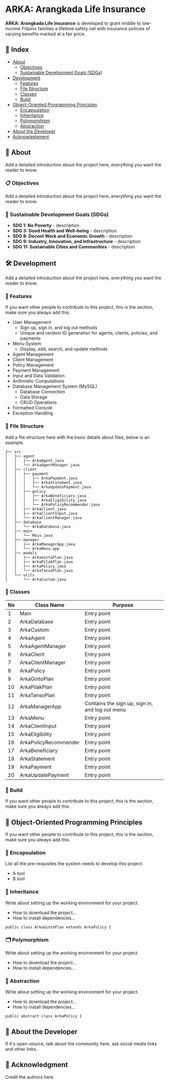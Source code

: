 # ARKA: Arangkada Life Insurance
<b>ARKA: Arangkada Life Insurance</b> is developed to grant middle to low-income Filipino families a lifetime safety net with insurance policies of varying benefits marked at a fair price.

## :ledger: Index

- [About](#beginner-about)
  - [Objectives](#clipboard-objectives)
  - [Sustainable Development Goals (SDGs)](#seedling-sustainable-development-goals-sdgs)
- [Development](#hammer_and_wrench-development)
  - [Features](#memo-features)
  - [File Structure](#file_folder-file-structure)
  - [Classes](#bookmark-classes)  
  - [Build](#hammer-build)  
- [Object-Oriented Programming Principles](#wrench-object-oriented-programming-principles)
  - [Encapsulation](#lock_with_ink_pen-encapsulation)
  - [Inheritance](#envelope_with_arrow-inheritance)
  - [Polymorphism](#card_index_dividers-polymorphism)
  - [Abstraction](#key-abstraction)  
- [About the Developer](#cherry_blossom-about-the-developer)
- [Acknowledgment](#star2-acknowledgment)

##  :beginner: About
Add a detailed introduction about the project here, everything you want the reader to know.

  ###  :clipboard: Objectives
  Add a detailed introduction about the project here, everything you want the reader to know.
  
  ### :seedling: Sustainable Development Goals (SDGs)
  - <b>SDG 1: No Poverty</b> - description
  - <b>SDG 3: Good Health and Well-being</b> - description
  - <b>SDG 8: Decent Work and Economic Growth</b> - description
  - <b>SDG 9: Industry, Innovation, and Infrastructure</b> - description
  - <b>SDG 11: Sustainable Cities and Communities</b> - description

##  :hammer_and_wrench: Development
Add a detailed introduction about the project here, everything you want the reader to know.

  ###  :memo: Features
  If you want other people to contribute to this project, this is the section, make sure you always add this.
  - User Management
    - Sign up, sign in, and log out methods
    - Unique and random ID generation for agents, clients, policies, and payments
  - Menu System
    - Display, add, search, and update methods
  - Agent Management
  - Client Management
  - Policy Management
  - Payment Management
  - Input and Data Validation
  - Arithmetic Computations
  - Database Management System (MySQL)
    - Database Connection
    - Data Storage
    - CRUD Operations
  - Formatted Console
  - Exception Handling
  
  ###  :file_folder: File Structure
  Add a file structure here with the basic details about files, below is an example.
  
  ```
  ├── src
  │   ├── agent
  │   │   ├── ArkaAgent.java
  │   │   └── ArkaAgentManager.java
  │   ├── client
  │   │   ├── payment
  │   │   │   ├── ArkaPayment.java
  │   │   │   ├── ArkaStatement.java
  │   │   │   └── ArkaUpdatePayment.java
  │   │   ├── policy
  │   │   │   ├── ArkaBeneficiary.java
  │   │   │   ├── ArkaEligibility.java
  │   │   │   └── ArkaPolicyRecommender.java
  │   │   ├── ArkaClient.java
  │   │   ├── ArkaClientInput.java
  │   │   └── ArkaClientManager.java
  │   ├── database
  │   │   └── ArkaDatabase.java
  │   ├── main
  │   │   └── Main.java
  │   ├── manager
  │   │   ├── ArkaManagerApp.java
  │   │   └── ArkaMenu.app
  │   ├── models
  │   │   ├── ArkaGintoPlan.java
  │   │   ├── ArkaPilakPlan.java
  │   │   ├── ArkaPolicy.java
  │   │   └── ArkaTansoPlan.java
  │   └── utils
  │       └── ArkaCustom.java
  ```
  ###  :bookmark: Classes
  
  | No | Class Name | Purpose 
  |----|------------|-------|
  | 1  | Main | Entry point
  | 2  | ArkaDatabase | Entry point
  | 3  | ArkaCustom | Entry point
  | 4  | ArkaAgent | Entry point
  | 5  | ArkaAgentManager | Entry point
  | 6  | ArkaClient | Entry point
  | 7  | ArkaClientManager | Entry point
  | 8  | ArkaPolicy | Entry point
  | 9  | ArkaGintoPlan | Entry point
  | 10  | ArkaPilakPlan | Entry point
  | 11  | ArkaTansoPlan | Entry point
  | 12  | ArkaManagerApp | Contains the sign up, sign in, and log out menu
  | 13  | ArkaMenu | Entry point
  | 14  | ArkaClientInput | Entry point
  | 15  | ArkaEligibility | Entry point
  | 16  | ArkaPolicyRecommender | Entry point
  | 17  | ArkaBeneficiary | Entry point
  | 18  | ArkaStatement | Entry point
  | 19  | ArkaPayment | Entry point
  | 20  | ArkaUpdatePayment | Entry point
  
  ###  :hammer: Build
  If you want other people to contribute to this project, this is the section, make sure you always add this.

##  :wrench: Object-Oriented Programming Principles
If you want other people to contribute to this project, this is the section, make sure you always add this.

  ### :lock_with_ink_pen: Encapsulation
  List all the pre-requisites the system needs to develop this project.
  - A tool
  - B tool
  
  ###  :envelope_with_arrow: Inheritance
  Write about setting up the working environment for your project.
  - How to download the project...
  - How to install dependencies...
  
  ```
  public class ArkaGintoPlan extends ArkaPolicy {
  ```
  
  ###  :card_index_dividers: Polymorphism
  Write about setting up the working environment for your project.
  - How to download the project...
  - How to install dependencies...
  
  ###  :key: Abstraction
  Write about setting up the working environment for your project.
  - How to download the project...
  - How to install dependencies...
  
  ```
  public abstract class ArkaPolicy {
  ```

## :cherry_blossom: About the Developer

If it's open-source, talk about the community here, ask social media links and other links.

## :star2: Acknowledgment
Credit the authors here.
